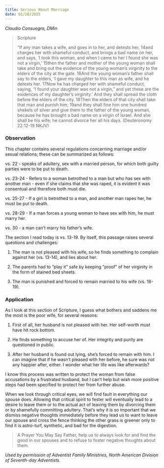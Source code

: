 ```yaml
---
title: Serious About Marriage
date: 01/28/2025
---
```


_Claudio Consuegra, DMin_

> <p>Scripture</p>
> “If any man takes a wife, and goes in to her, and detests her, 14and charges her with shameful conduct, and brings a bad name on her, and says, ‘I took this woman, and when I came to her I found she was not a virgin,’ 15then the father and mother of the young woman shall take and bring out the evidence of the young woman’s virginity to the elders of the city at the gate. 16And the young woman’s father shall say to the elders, ‘I gave my daughter to this man as wife, and he detests her. 17Now he has charged her with shameful conduct, saying, “I found your daughter was not a virgin,” and yet these are the evidences of my daughter’s virginity.’ And they shall spread the cloth before the elders of the city. 18Then the elders of that city shall take that man and punish him; 19and they shall fine him one hundred shekels of silver and give them to the father of the young woman, because he has brought a bad name on a virgin of Israel. And she shall be his wife; he cannot divorce her all his days. (Deuteronomy 22:12-19 NKJV)

### Observation

This chapter contains several regulations concerning marriage and/or sexual relations; these can be summarized as follows:

vs. 22 - speaks of adultery, sex with a married person, for which both guilty parties were to be put to death.

vs. 23-24 - Refers to a woman betrothed to a man but who has sex with another man - even if she claims that she was raped, it is evident it was consentual and therefore both must die.

vs. 25-27 - If a girl is betrothed to a man, and another man rapes her, he must be put to death.

vs. 28-29 - If a man forces a young woman to have sex with him, he must marry her.

vs. 30 - a man can’t marry his father’s wife.

The section I read today is vs. 13-19. By itself, this passage raises several questions and challenges:

1. The man is not pleased with his wife, so he finds something to complain against her (vs. 13-14), and lies about her.

2. The parents had to “play it” safe by keeping “proof” of her virginity in the form of stained bed sheets.

3. The man is punished and forced to remain married to his wife (vs. 18-19).

### Application

As I look at this section of Scripture, I guess what bothers and saddens me the most is the poor wife, for several reasons:

1. First of all, her husband is not pleased with her. Her self-worth must have hit rock bottom.

2. He finds something to accuse her of. Her integrity and purity are questioned in public.

3. After her husband is found out lying, she’s forced to remain with him. I can imagine that if he wasn’t pleased with her before, he sure was not any happier after, either. I wonder what her life was like afterwards?

I know this process was written to protect the woman from false accusations by a frustrated husband, but I can’t help but wish more positive steps had been specified to protect her from further abuse.

When we look through critical eyes, we will find fault in everything our spouse does. Allowing that critical spirit to fester will eventually lead to a desire to leave them or to the actual act of leaving them by divorcing them or by shamefully committing adultery. That’s why it is so important that we dismiss negative thoughts immediately before they lead us to want to leave our spouse and cross the fence thinking the other grass is greener only to find it is astro-turf, synthetic, and bad for the digestion.

> <callout>A Prayer You May Say</callout>
> Father, help us to always look for and find the good in our spouses and to refuse to foster negative thoughts about them.

_Used by permission of Adventist Family Ministries, North American Division of Seventh-day Adventists._